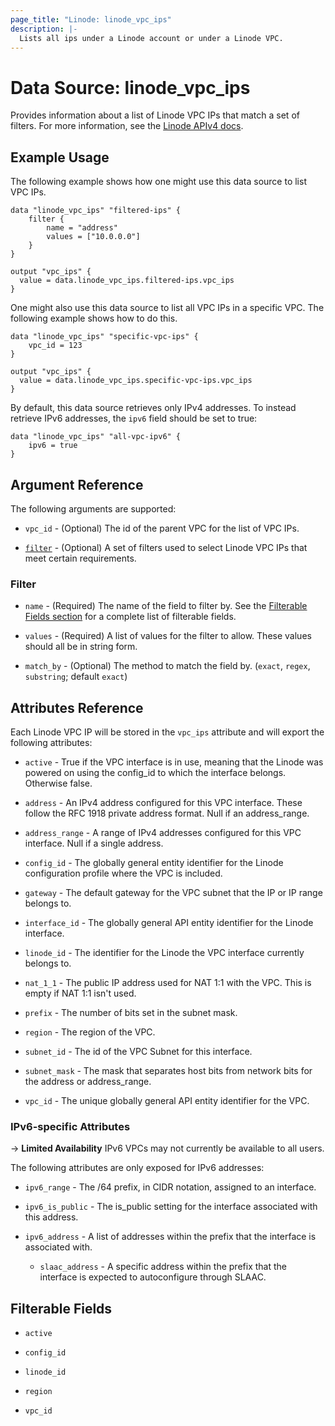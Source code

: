 ```yaml
---
page_title: "Linode: linode_vpc_ips"
description: |-
  Lists all ips under a Linode account or under a Linode VPC.
---
```


# Data Source: linode\_vpc\_ips

Provides information about a list of Linode VPC IPs that match a set of filters.
For more information, see the [Linode APIv4 docs](https://techdocs.akamai.com/linode-api/reference/get-vpcs-ips).

## Example Usage

The following example shows how one might use this data source to list VPC IPs.

```hcl
data "linode_vpc_ips" "filtered-ips" {
    filter {
        name = "address"
        values = ["10.0.0.0"]
    }
}

output "vpc_ips" {
  value = data.linode_vpc_ips.filtered-ips.vpc_ips
}
```

One might also use this data source to list all VPC IPs in a specific VPC. The following example shows how to do this.

```hcl
data "linode_vpc_ips" "specific-vpc-ips" {
    vpc_id = 123
}

output "vpc_ips" {
  value = data.linode_vpc_ips.specific-vpc-ips.vpc_ips
}
```

By default, this data source retrieves only IPv4 addresses. To instead retrieve IPv6 addresses, the `ipv6` field should be set to true:

```hcl
data "linode_vpc_ips" "all-vpc-ipv6" {
    ipv6 = true
}
```

## Argument Reference

The following arguments are supported:

* `vpc_id` - (Optional) The id of the parent VPC for the list of VPC IPs.

* [`filter`](#filter) - (Optional) A set of filters used to select Linode VPC IPs that meet certain requirements.

### Filter

* `name` - (Required) The name of the field to filter by. See the [Filterable Fields section](#filterable-fields) for a complete list of filterable fields.

* `values` - (Required) A list of values for the filter to allow. These values should all be in string form.

* `match_by` - (Optional) The method to match the field by. (`exact`, `regex`, `substring`; default `exact`)

## Attributes Reference

Each Linode VPC IP will be stored in the `vpc_ips` attribute and will export the following attributes:

* `active` - True if the VPC interface is in use, meaning that the Linode was powered on using the config_id to which the interface belongs. Otherwise false.

* `address` - An IPv4 address configured for this VPC interface. These follow the RFC 1918 private address format. Null if an address_range.

* `address_range` - A range of IPv4 addresses configured for this VPC interface. Null if a single address.

* `config_id` - The globally general entity identifier for the Linode configuration profile where the VPC is included.

* `gateway` - The default gateway for the VPC subnet that the IP or IP range belongs to.

* `interface_id` - The globally general API entity identifier for the Linode interface.

* `linode_id` - The identifier for the Linode the VPC interface currently belongs to.

* `nat_1_1` - The public IP address used for NAT 1:1 with the VPC. This is empty if NAT 1:1 isn't used.

* `prefix` - The number of bits set in the subnet mask.

* `region` - The region of the VPC.

* `subnet_id` - The id of the VPC Subnet for this interface.

* `subnet_mask` - The mask that separates host bits from network bits for the address or address_range.

* `vpc_id` - The unique globally general API entity identifier for the VPC.

### IPv6-specific Attributes

-> **Limited Availability** IPv6 VPCs may not currently be available to all users.

The following attributes are only exposed for IPv6 addresses:

* `ipv6_range` - The /64 prefix, in CIDR notation, assigned to an interface.

* `ipv6_is_public` - The is_public setting for the interface associated with this address.

* `ipv6_address` - A list of addresses within the prefix that the interface is associated with.

  * `slaac_address` - A specific address within the prefix that the interface is expected to autoconfigure through SLAAC.

## Filterable Fields

* `active`

* `config_id`

* `linode_id`

* `region`

* `vpc_id`

